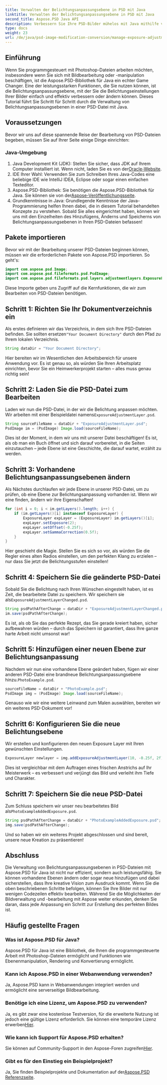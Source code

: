 ```yaml
---
title: Verwalten der Belichtungsanpassungsebene in PSD mit Java
linktitle: Verwalten der Belichtungsanpassungsebene in PSD mit Java
second_title: Aspose.PSD Java API
description: Verbessern Sie Ihre PSD-Bilder mühelos mit Java mithilfe von Aspose.PSD. Folgen Sie dieser Anleitung, um Belichtungsanpassungsebenen Schritt für Schritt zu verwalten.
type: docs
weight: 23
url: /de/java/psd-image-modification-conversion/manage-exposure-adjustment-layer-psd/
---
```

## Einführung
Wenn Sie programmgesteuert mit Photoshop-Dateien arbeiten möchten, insbesondere wenn Sie sich mit Bildbearbeitung oder -manipulation beschäftigen, ist die Aspose.PSD-Bibliothek für Java ein echter Game Changer. Eine der leistungsstarken Funktionen, die Sie nutzen können, ist die Belichtungsanpassungsebene, mit der Sie die Belichtungseinstellungen Ihrer Bilder einfach und effektiv verbessern oder ändern können. Dieses Tutorial führt Sie Schritt für Schritt durch die Verwaltung von Belichtungsanpassungsebenen in einer PSD-Datei mit Java.
## Voraussetzungen
Bevor wir uns auf diese spannende Reise der Bearbeitung von PSD-Dateien begeben, müssen Sie auf Ihrer Seite einige Dinge einrichten:
### Java-Umgebung
1.  Java Development Kit (JDK): Stellen Sie sicher, dass JDK auf Ihrem Computer installiert ist. Wenn nicht, laden Sie es von der[Oracle-Website](https://www.oracle.com/java/technologies/javase-jdk11-downloads.html).
2. IDE Ihrer Wahl: Verwenden Sie zum Schreiben Ihres Java-Codes eine beliebige IDE wie IntelliJ IDEA, Eclipse oder sogar einen einfachen Texteditor.
3.  Aspose.PSD-Bibliothek: Sie benötigen die Aspose.PSD-Bibliothek für Java. Sie können sie von der[Aspose-Veröffentlichungsseite](https://releases.aspose.com/psd/java/).
4. Grundkenntnisse in Java: Grundlegende Kenntnisse der Java-Programmierung helfen Ihnen dabei, die in diesem Tutorial behandelten Konzepte zu verstehen.
Sobald Sie alles eingerichtet haben, können wir uns mit den Einzelheiten des Hinzufügens, Änderns und Speicherns von Belichtungsanpassungsebenen in Ihren PSD-Dateien befassen!
## Pakete importieren
Bevor wir mit der Bearbeitung unserer PSD-Dateien beginnen können, müssen wir die erforderlichen Pakete von Aspose.PSD importieren. So geht's:
```java
import com.aspose.psd.Image;
import com.aspose.psd.fileformats.psd.PsdImage;
import com.aspose.psd.fileformats.psd.layers.adjustmentlayers.ExposureLayer;
```
Diese Importe geben uns Zugriff auf die Kernfunktionen, die wir zum Bearbeiten von PSD-Dateien benötigen.
## Schritt 1: Richten Sie Ihr Dokumentverzeichnis ein
 Als erstes definieren wir das Verzeichnis, in dem sich Ihre PSD-Dateien befinden. Sie sollten ersetzen`"Your Document Directory"` durch den Pfad zu Ihrem lokalen Verzeichnis.
```java
String dataDir = "Your Document Directory";
```
Hier bereiten wir im Wesentlichen den Arbeitsbereich für unsere Anwendung vor. Es ist genau so, als würden Sie Ihren Arbeitsplatz einrichten, bevor Sie ein Heimwerkerprojekt starten – alles muss genau richtig sein!
## Schritt 2: Laden Sie die PSD-Datei zum Bearbeiten
Laden wir nun die PSD-Datei, in der wir die Belichtung anpassen möchten. Wir arbeiten mit einer Beispieldatei namens`ExposureAdjustmentLayer.psd`. 
```java
String sourceFileName = dataDir + "ExposureAdjustmentLayer.psd";
PsdImage im = (PsdImage) Image.load(sourceFileName);
```
Dies ist der Moment, in dem wir uns mit unserer Datei beschäftigen! Es ist, als ob man ein Buch öffnet und sich darauf vorbereitet, in die Seiten einzutauchen – jede Ebene ist eine Geschichte, die darauf wartet, erzählt zu werden.
## Schritt 3: Vorhandene Belichtungsanpassungsebenen ändern
Als Nächstes durchlaufen wir jede Ebene in unserer PSD-Datei, um zu prüfen, ob eine Ebene zur Belichtungsanpassung vorhanden ist. Wenn wir eine finden, ändern wir ihre Eigenschaften!
```java
for (int i = 0; i < im.getLayers().length; i++) {
    if (im.getLayers()[i] instanceof ExposureLayer) {
        ExposureLayer expLayer = (ExposureLayer) im.getLayers()[i];
        expLayer.setExposure(2);
        expLayer.setOffset(-0.25f);
        expLayer.setGammaCorrection(0.5f);
    }
}
```
Hier geschieht die Magie. Stellen Sie es sich so vor, als würden Sie die Regler eines alten Radios einstellen, um den perfekten Klang zu erzielen – nur dass Sie jetzt die Belichtungsstufen einstellen!
## Schritt 4: Speichern Sie die geänderte PSD-Datei
 Sobald Sie die Belichtung nach Ihren Wünschen eingestellt haben, ist es Zeit, die bearbeitete Datei zu speichern. Wir speichern sie als`ExposureAdjustmentLayerChanged.psd`.
```java
String psdPathAfterChange = dataDir + "ExposureAdjustmentLayerChanged.psd";
im.save(psdPathAfterChange);
```
Es ist, als ob Sie das perfekte Rezept, das Sie gerade kreiert haben, sicher aufbewahren würden – durch das Speichern ist garantiert, dass Ihre ganze harte Arbeit nicht umsonst war!
## Schritt 5: Hinzufügen einer neuen Ebene zur Belichtungsanpassung
Nachdem wir nun eine vorhandene Ebene geändert haben, fügen wir einer anderen PSD-Datei eine brandneue Belichtungsanpassungsebene hinzu.`PhotoExample.psd`. 
```java
sourceFileName = dataDir + "PhotoExample.psd";
PsdImage img = (PsdImage) Image.load(sourceFileName);
```
Genauso wie wir eine weitere Leinwand zum Malen auswählen, bereiten wir ein weiteres PSD-Dokument vor!
## Schritt 6: Konfigurieren Sie die neue Belichtungsebene
Wir erstellen und konfigurieren den neuen Exposure Layer mit Ihren gewünschten Einstellungen.
```java
ExposureLayer newlayer = img.addExposureAdjustmentLayer(10, -0.25f, 2f);
```
Dies ist vergleichbar mit dem Auftragen eines frischen Anstrichs auf Ihr Meisterwerk – es verbessert und verjüngt das Bild und verleiht ihm Tiefe und Charakter.
## Schritt 7: Speichern Sie die neue PSD-Datei
 Zum Schluss speichern wir unser neu bearbeitetes Bild als`PhotoExampleAddedExposure.psd`.
```java
String psdPathAfterChange = dataDir + "PhotoExampleAddedExposure.psd";
img.save(psdPathAfterChange);
```
Und so haben wir ein weiteres Projekt abgeschlossen und sind bereit, unsere neue Kreation zu präsentieren!
## Abschluss
Die Verwaltung von Belichtungsanpassungsebenen in PSD-Dateien mit Aspose.PSD für Java ist nicht nur effizient, sondern auch leistungsfähig. Sie können vorhandene Ebenen ändern oder sogar neue hinzufügen und dabei sicherstellen, dass Ihre kreative Vision zum Ausdruck kommt. Wenn Sie die oben beschriebenen Schritte befolgen, können Sie Ihre Bilder mit nur wenigen Codezeilen effektiv bearbeiten.
Während Sie die Möglichkeiten der Bildverwaltung und -bearbeitung mit Aspose weiter erkunden, denken Sie daran, dass jede Anpassung ein Schritt zur Erstellung des perfekten Bildes ist.
## Häufig gestellte Fragen
### Was ist Aspose.PSD für Java?
Aspose.PSD für Java ist eine Bibliothek, die Ihnen die programmgesteuerte Arbeit mit Photoshop-Dateien ermöglicht und Funktionen wie Ebenenmanipulation, Rendering und Konvertierung ermöglicht.
### Kann ich Aspose.PSD in einer Webanwendung verwenden?
Ja, Aspose.PSD kann in Webanwendungen integriert werden und ermöglicht eine serverseitige Bildbearbeitung.
### Benötige ich eine Lizenz, um Aspose.PSD zu verwenden?
 Ja, es gibt zwar eine kostenlose Testversion, für die erweiterte Nutzung ist jedoch eine gültige Lizenz erforderlich. Sie können eine temporäre Lizenz erwerben[Hier](https://purchase.aspose.com/temporary-license/).
### Wie kann ich Support für Aspose.PSD erhalten?
 Sie können auf Community-Support in den Aspose-Foren zugreifen[Hier](https://forum.aspose.com/c/psd/34).
### Gibt es für den Einstieg ein Beispielprojekt?
 Ja, Sie finden Beispielprojekte und Dokumentation auf der[Aspose.PSD Referenzseite](https://reference.aspose.com/psd/java/).